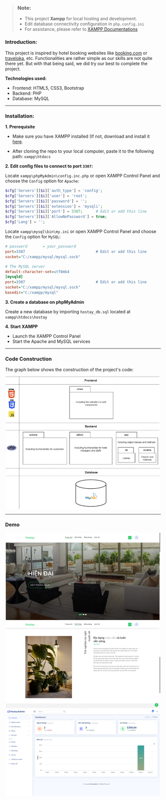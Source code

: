 >### Note:
>- This project **Xampp** for local hosting and development.
>- Edit database connectivity configuration in ```php.config.ini```
>- For assistance, please refer to [XAMPP Documentations](https://www.apachefriends.org/docs/)

### Introduction:

This project is inspired by hotel booking websites like [booking.com](booking.com) or [traveloka](traveloka), etc. Functionalities are rather simple as our skills are not quite there yet. But with that being said, we did try our best to complete the project.

**Technologies used:**

- Frontend: HTML5, CSS3, Bootstrap
- Backend: PHP
- Database: MySQL

---

### Installation:

**1. Prerequisite**

- Make sure you have XAMPP installed (If not, download and install it [here](https://www.apachefriends.org/download.html).

- After cloning the repo to your local computer, paste it to the following path: `xampp\htdocs`

**2. Edit config files to connect to port `3307`:**

Locate `xampp\phpMyAdmin\config.inc.php` or open XAMPP Control Panel and choose the `Config` option for `Apache`:

```php
$cfg['Servers'][$i]['auth_type'] = 'config';
$cfg['Servers'][$i]['user'] = 'root';
$cfg['Servers'][$i]['password'] = '';
$cfg['Servers'][$i]['extension'] = 'mysqli';
$cfg['Servers'][$i]['port'] = 3307;      # Edit or add this line
$cfg['Servers'][$i]['AllowNoPassword'] = true;
$cfg['Lang'] = '';
```

Locate `xampp\mysql\bin\my.ini` or open XAMPP Control Panel and choose the `Config` option for `MySQL`:

```ini
# password       = your_password
port=3307                                # Edit or add this line
socket="C:/xampp/mysql/mysql.sock"
```
```ini
# The MySQL server
default-character-set=utf8mb4
[mysqld]
port=3307                                # Edit or add this line
socket="C:/xampp/mysql/mysql.sock"
basedir="C:/xampp/mysql"

```

**3. Create a database on phpMyAdmin**

Create a new database by importing `hostay_db.sql` located at `xampp\htdocs\hostay` 

**4. Start XAMPP**
- Launch the XAMPP Control Panel
- Start the Apache and MySQL services

---
### Code Construction

The graph below shows the construction of the project's code:
<div align="center">
    <img src="demo/systemdiagrameng.png" width="500"/>
</div>

---
### Demo

<div align="center">
    <img src="demo/img-1.png" width="500"/>
</div>



<div align="center">
    <img src="demo/img-3.png" width="500"/>
</div>



<div align="center">
    <img src="demo/img-10.png" width="500"/>
</div>
